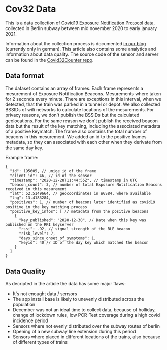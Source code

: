 # Cov32 Data

This is a data collection of [Covid19 Exposure Notification Protocol](https://en.wikipedia.org/wiki/Exposure_Notification) data, collected in Berlin subway between mid november 2020 to early january 2021. 

Information about the collection process is documented [in our blog](https://zerforschung.org/posts/auf-der-suche-nach-corona-im-berliner-untergrund/) (currently only in german). This article also contains some analytics and information about data quality. The source code of the sensor and server can be found in the [Covid32Counter repo](https://github.com/zerforschung/Covid32Counter).

## Data format

The dataset contains an array of frames. Each frame represents a mesurement of Exposure Notification Beacons. Mesurements where taken for 2 seconds every minute. There are exceptions in this interval, when we detected, that the train was parked in a tunnel or depot. We also collected BSSIDs of wifi networks to calculate locations of the mesurements. For privacy reasons, we don't publish the BSSIDs but the calculated geolocations. For the same reason we don't publish the received beacon data but the result of the key matching, including the associated metadata of a positive keymatch. The frame also contains the total number of beacons in this mesurement. We added an id to the positive frames metadata, so they can associated with each other when they derivate from the same day key.

Example frame:

```
{
  "id": 195605, // uniqe id of the frame
  "client_id": 46, // id of the sensor
  "timestamp": "2020-12-28T11:44:55Z", // timestamp in UTC
  "beacon_count": 3, // number of total Exposure Notification Beacons received in this mesurement
  "lat": 52.5149664, // geocoordinates in WGS84, where available
  "lng": 13.4183284,
  "positives": 1, // number of beacons later identified as covid19 positive in the key matching process
  "positive_key_infos": [ // metadata from the positive beacons
    {
      "key_published": "2020-12-30", // Date when this key was published on the RKI keyserver
      "rssi": -92, // signal strength of the BLE beacon
      "risk_level": 7, 
      "days_since_onset_of_symptoms": 1,
      "keyid": 40 // ID of the day key which matched the beacon
    }
  ]
}
 ```



## Data Quality

As decripted in the article the data has some major flaws:

* It's not enought data / sensors
* The app install base is likely to unevenly distributed across the population
* December was not an ideal time to collect data, because of holliday, change of lockdown rules, low PCR-Test coverage during a high covid incidence period
* Sensors where not evenly distributed over the subway routes of berlin
* Opening of a new subway line extension during this period
* Sensors where placed in different locations of the trains, also because of different types of trains